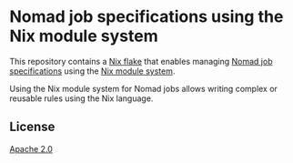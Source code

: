 # Nomad job specifications using the Nix module system

This repository contains a [Nix flake](https://nixos.wiki/wiki/Flakes)
that enables managing [Nomad job specifications](https://developer.hashicorp.com/nomad/docs/job-specification)
using the [Nix module system](https://nixos.org/manual/nixpkgs/unstable/#module-system).

Using the Nix module system for Nomad jobs
allows writing complex or reusable rules using the Nix language.

## License

[Apache 2.0](LICENSE)
